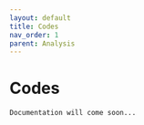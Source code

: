 ```yaml
---
layout: default
title: Codes
nav_order: 1
parent: Analysis
---
```


# Codes 

    Documentation will come soon...